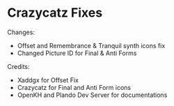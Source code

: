 # Crazycatz Fixes

Changes:
- Offset and Remembrance & Tranquil synth icons fix
- Changed Picture ID for Final & Anti Forms

Credits:
- Xaddgx for Offset Fix
- Crazycatz for Final and Anti Form icons
- OpenKH and Plando Dev Server for documentations
